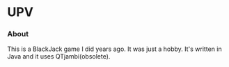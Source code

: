# UPV

### About

This is a BlackJack game I did years ago. It was just a hobby. It's written in Java and it uses QTjambi(obsolete).
